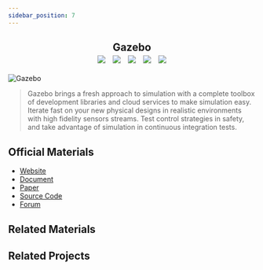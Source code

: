 ```yaml
---
sidebar_position: 7
---
```


<h2 align="center">
  <b>Gazebo</b>

<div align="center">
    <a href="https://gazebosim.org/home" target="_blank"><img src="https://img.shields.io/badge/Website-Gazebo-red"></img></a>
    &nbsp;
    <a href="https://gazebosim.org/docs" target="_blank"><img src="https://img.shields.io/badge/Doc-Gazebo-blue"></img></a>
    &nbsp;
    <a href="https://ieeexplore.ieee.org/abstract/document/1389727" target="_blank"><img src="https://img.shields.io/badge/Paper-IEEE-green"></img></a>
    &nbsp;
    <a href="https://github.com/gazebosim" target="_blank"><img src="https://img.shields.io/badge/Source-Code-purple"></img></a>
    &nbsp;
    <a href="https://community.gazebosim.org/" target="_blank"><img src="https://img.shields.io/badge/Forum-Gazebo-yellow"></img></a>
</div>
</h2>

![Gazebo](/img/simulators/Gazebo.jpg)
> Gazebo brings a fresh approach to simulation with a complete toolbox of development libraries and cloud services to make simulation easy. Iterate fast on your new physical designs in realistic environments with high fidelity sensors streams. Test control strategies in safety, and take advantage of simulation in continuous integration tests.

## Official Materials
- [Website](https://gazebosim.org/home)
- [Document](https://gazebosim.org/docs)
- [Paper](https://ieeexplore.ieee.org/abstract/document/1389727)
- [Source Code](https://github.com/gazebosim)
- [Forum](https://community.gazebosim.org/)


## Related Materials

## Related Projects